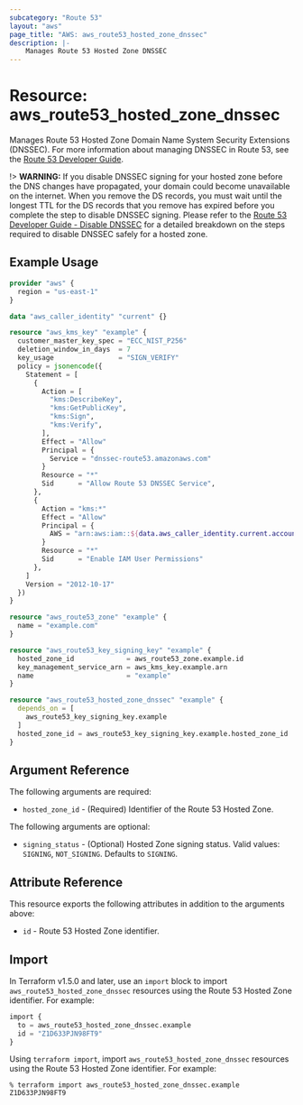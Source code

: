 ```yaml
---
subcategory: "Route 53"
layout: "aws"
page_title: "AWS: aws_route53_hosted_zone_dnssec"
description: |-
    Manages Route 53 Hosted Zone DNSSEC
---
```


# Resource: aws_route53_hosted_zone_dnssec

Manages Route 53 Hosted Zone Domain Name System Security Extensions (DNSSEC). For more information about managing DNSSEC in Route 53, see the [Route 53 Developer Guide](https://docs.aws.amazon.com/Route53/latest/DeveloperGuide/dns-configuring-dnssec.html).

!> **WARNING:** If you disable DNSSEC signing for your hosted zone before the DNS changes have propagated, your domain could become unavailable on the internet. When you remove the DS records, you must wait until the longest TTL for the DS records that you remove has expired before you complete the step to disable DNSSEC signing. Please refer to the [Route 53 Developer Guide - Disable DNSSEC](https://docs.aws.amazon.com/Route53/latest/DeveloperGuide/dns-configuring-dnssec-disable.html) for a detailed breakdown on the steps required to disable DNSSEC safely for a hosted zone.

## Example Usage

```terraform
provider "aws" {
  region = "us-east-1"
}

data "aws_caller_identity" "current" {}

resource "aws_kms_key" "example" {
  customer_master_key_spec = "ECC_NIST_P256"
  deletion_window_in_days  = 7
  key_usage                = "SIGN_VERIFY"
  policy = jsonencode({
    Statement = [
      {
        Action = [
          "kms:DescribeKey",
          "kms:GetPublicKey",
          "kms:Sign",
          "kms:Verify",
        ],
        Effect = "Allow"
        Principal = {
          Service = "dnssec-route53.amazonaws.com"
        }
        Resource = "*"
        Sid      = "Allow Route 53 DNSSEC Service",
      },
      {
        Action = "kms:*"
        Effect = "Allow"
        Principal = {
          AWS = "arn:aws:iam::${data.aws_caller_identity.current.account_id}:root"
        }
        Resource = "*"
        Sid      = "Enable IAM User Permissions"
      },
    ]
    Version = "2012-10-17"
  })
}

resource "aws_route53_zone" "example" {
  name = "example.com"
}

resource "aws_route53_key_signing_key" "example" {
  hosted_zone_id             = aws_route53_zone.example.id
  key_management_service_arn = aws_kms_key.example.arn
  name                       = "example"
}

resource "aws_route53_hosted_zone_dnssec" "example" {
  depends_on = [
    aws_route53_key_signing_key.example
  ]
  hosted_zone_id = aws_route53_key_signing_key.example.hosted_zone_id
}
```

## Argument Reference

The following arguments are required:

* `hosted_zone_id` - (Required) Identifier of the Route 53 Hosted Zone.

The following arguments are optional:

* `signing_status` - (Optional) Hosted Zone signing status. Valid values: `SIGNING`, `NOT_SIGNING`. Defaults to `SIGNING`.

## Attribute Reference

This resource exports the following attributes in addition to the arguments above:

* `id` - Route 53 Hosted Zone identifier.

## Import

In Terraform v1.5.0 and later, use an `import` block to import `aws_route53_hosted_zone_dnssec` resources using the Route 53 Hosted Zone identifier. For example:

```terraform
import {
  to = aws_route53_hosted_zone_dnssec.example
  id = "Z1D633PJN98FT9"
}
```

Using `terraform import`, import `aws_route53_hosted_zone_dnssec` resources using the Route 53 Hosted Zone identifier. For example:

```console
% terraform import aws_route53_hosted_zone_dnssec.example Z1D633PJN98FT9
```
